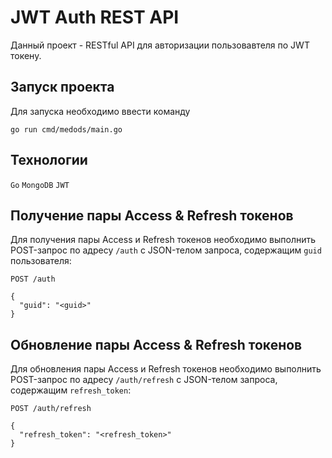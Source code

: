 # JWT Auth REST API

Данный проект - RESTful API для авторизации пользовавтеля по JWT токену.


## Запуск проекта

Для запуска необходимо ввести команду
```
go run cmd/medods/main.go
```

## Технологии
```Go``` 
```MongoDB``` 
```JWT```

## Получение пары Access & Refresh токенов

Для получения пары Access и Refresh токенов необходимо выполнить POST-запрос по адресу `/auth` с JSON-телом запроса, содержащим `guid` пользователя:
```
POST /auth

{
  "guid": "<guid>"
}
```



## Обновление пары Access & Refresh токенов

Для обновления пары Access и Refresh токенов необходимо выполнить POST-запрос по адресу `/auth/refresh` с JSON-телом запроса, содержащим `refresh_token`:


```
POST /auth/refresh

{
  "refresh_token": "<refresh_token>"
}
```


